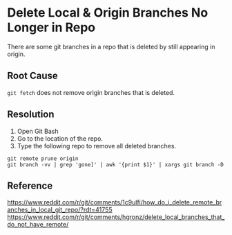# Delete Local & Origin Branches No Longer in Repo
There are some git branches in a repo that is deleted by still appearing in origin.

## Root Cause
```git fetch``` does not remove origin branches that is deleted.

## Resolution
1. Open Git Bash
2. Go to the location of the repo.
3. Type the following repo to remove all deleted branches.
```
git remote prune origin
git branch -vv | grep 'gone]' | awk '{print $1}' | xargs git branch -D
```

## Reference
https://www.reddit.com/r/git/comments/1c9ulfi/how_do_i_delete_remote_branches_in_local_git_repo/?rdt=41755
https://www.reddit.com/r/git/comments/hgronz/delete_local_branches_that_do_not_have_remote/
